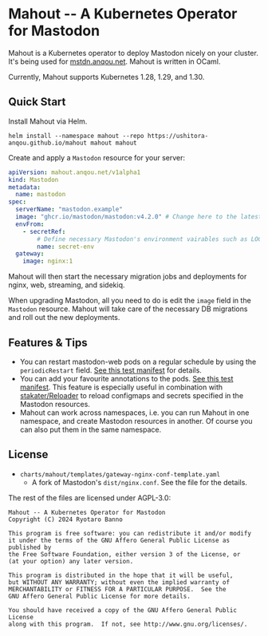 # Mahout -- A Kubernetes Operator for Mastodon

Mahout is a Kubernetes operator to deploy Mastodon nicely on your cluster. It's being used for [mstdn.anqou.net](https://mstdn.anqou.net/). Mahout is written in OCaml.

Currently, Mahout supports Kubernetes 1.28, 1.29, and 1.30.

## Quick Start

Install Mahout via Helm.

```
helm install --namespace mahout --repo https://ushitora-anqou.github.io/mahout mahout mahout
```

Create and apply a `Mastodon` resource for your server:

```yaml
apiVersion: mahout.anqou.net/v1alpha1
kind: Mastodon
metadata:
  name: mastodon
spec:
  serverName: "mastodon.example"
  image: "ghcr.io/mastodon/mastodon:v4.2.0" # Change here to the latest version
  envFrom:
    - secretRef:
        # Define necessary Mastodon's environment vairables such as LOCAL_DOMAIN.
        name: secret-env
  gateway:
    image: nginx:1
```

Mahout will then start the necessary migration jobs and deployments for nginx, web, streaming, and sidekiq.

When upgrading Mastodon, all you need to do is edit the `image` field in the `Mastodon` resource.
Mahout will take care of the necessary DB migrations and roll out the new deployments.

## Features & Tips

- You can restart mastodon-web pods on a regular schedule by using the `periodicRestart` field. [See this test manifest](https://github.com/ushitora-anqou/mahout/blob/d8abd2c92a27064f6f4c3567548582b7992ae124/e2e/manifests/mastodon0-v4.2.0-restart.yaml#L30-L31) for details.
- You can add your favourite annotations to the pods. [See this test manifest](https://github.com/ushitora-anqou/mahout/blob/d8abd2c92a27064f6f4c3567548582b7992ae124/e2e/manifests/mastodon0-v4.2.0-restart.yaml#L28-L29). This feature is especially useful in combination with [stakater/Reloader](https://github.com/stakater/Reloader) to reload configmaps and secrets specified in the Mastodon resources.
- Mahout can work across namespaces, i.e. you can run Mahout in one namespace, and create Mastodon resources in another. Of course you can also put them in the same namespace.

## License

- `charts/mahout/templates/gateway-nginx-conf-template.yaml`
  - A fork of Mastodon's `dist/nginx.conf`. See the file for the details.

The rest of the files are licensed under AGPL-3.0:

```
Mahout -- A Kubernetes Operator for Mastodon
Copyright (C) 2024 Ryotaro Banno

This program is free software: you can redistribute it and/or modify
it under the terms of the GNU Affero General Public License as published by
the Free Software Foundation, either version 3 of the License, or
(at your option) any later version.

This program is distributed in the hope that it will be useful,
but WITHOUT ANY WARRANTY; without even the implied warranty of
MERCHANTABILITY or FITNESS FOR A PARTICULAR PURPOSE.  See the
GNU Affero General Public License for more details.

You should have received a copy of the GNU Affero General Public License
along with this program.  If not, see http://www.gnu.org/licenses/.
```
